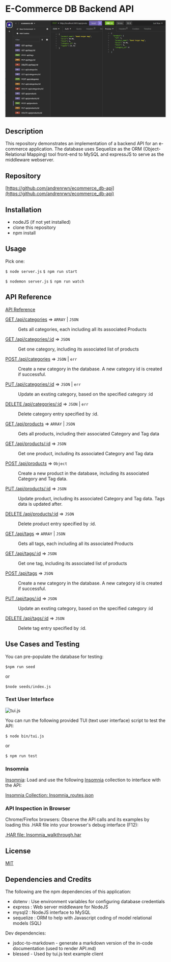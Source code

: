 # E-Commerce DB Backend API

![API output by Insomnia](img/ecommerce_db_api.png "E-Commerce DB API")

## Description

This repository demonstrates an implementation of a backend API for an e-commerce application. The database uses Sequelize as the ORM (Object-Relational Mapping) tool front-end to MySQL and expressJS to serve as the middleware webserver.

## Repository

[https://github.com/andrenrwn/ecommerce_db-api](https://github.com/andrenrwn/ecommerce_db-api)

## Installation

- nodeJS (if not yet installed)
- clone this repository
- npm install

## Usage

Pick one:

```$ node server.js```
```$ npm run start```

```$ nodemon server.js```
```$ npm run watch```

## API Reference

[API Reference](API.md)

<dl>
<dt><a href="API.md#GET /api/categories">GET /api/categories</a> ⇒ <code>ARRAY</code> | <code>JSON</code></dt>
<dd><p>Gets all categories, each including all its associated Products</p>
</dd>
<dt><a href="API.md#GET /api/categories/_id">GET /api/categories/:id</a> ⇒ <code>JSON</code></dt>
<dd><p>Get one category, including its associated list of products</p>
</dd>
<dt><a href="API.md#POST /api/categories">POST /api/categories</a> ⇒ <code>JSON</code> | <code>err</code></dt>
<dd><p>Create a new category in the database. A new category id is created if successful.</p>
</dd>
<dt><a href="API.md#PUT /api/categories/_id">PUT /api/categories/:id</a> ⇒ <code>JSON</code> | <code>err</code></dt>
<dd><p>Update an exsting category, based on the specified category :id</p>
</dd>
<dt><a href="API.md#DELETE /api/categories/_id">DELETE /api/categories/:id</a> ⇒ <code>JSON</code> | <code>err</code></dt>
<dd><p>Delete category entry specified by :id.</p>
</dd>
<dt><a href="API.md#GET /api/products">GET /api/products</a> ⇒ <code>ARRAY</code> | <code>JSON</code></dt>
<dd><p>Gets all products, including their associated Category and Tag data</p>
</dd>
<dt><a href="API.md#GET /api/products/_id">GET /api/products/:id</a> ⇒ <code>JSON</code></dt>
<dd><p>Get one product, including its associated Category and Tag data</p>
</dd>
<dt><a href="API.md#POST /api/products">POST /api/products</a> ⇒ <code>Object</code></dt>
<dd><p>Create a new product in the database, including its associated Category and Tag data.</p>
</dd>
<dt><a href="API.md#PUT /api/products/_id">PUT /api/products/:id</a> ⇒ <code>JSON</code></dt>
<dd><p>Update product, including its associated Category and Tag data. Tags data is updated after.</p>
</dd>
<dt><a href="API.md#DELETE /api/products/_id">DELETE /api/products/:id</a> ⇒ <code>JSON</code></dt>
<dd><p>Delete product entry specified by :id.</p>
</dd>
<dt><a href="API.md#GET /api/tags">GET /api/tags</a> ⇒ <code>ARRAY</code> | <code>JSON</code></dt>
<dd><p>Gets all tags, each including all its associated Products</p>
</dd>
<dt><a href="API.md#GET /api/tags/_id">GET /api/tags/:id</a> ⇒ <code>JSON</code></dt>
<dd><p>Get one tag, including its associated list of products</p>
</dd>
<dt><a href="API.md#POST /api/tags">POST /api/tags</a> ⇒ <code>JSON</code></dt>
<dd><p>Create a new category in the database. A new category id is created if successful.</p>
</dd>
<dt><a href="API.md#PUT /api/tags/_id">PUT /api/tags/:id</a> ⇒ <code>JSON</code></dt>
<dd><p>Update an exsting category, based on the specified category :id</p>
</dd>
<dt><a href="API.md#DELETE /api/tags/_id">DELETE /api/tags/:id</a> ⇒ <code>JSON</code></dt>
<dd><p>Delete tag entry specified by :id.</p>
</dd>
</dl>


## Use Cases and Testing

You can pre-populate the database for testing:

```$npm run seed```

or

```$node seeds/index.js```

### Text User Interface

![tui.js](img/ecommerce_db_tui.png "E-Commerce DB TUI")

You can run the following provided TUI (text user interface) script to test the API:

```$ node bin/tui.js```

or 

```$ npm run test```

### Insomnia

[Insomnia](https://insomnia.rest/): Load and use the following [Insomnia](https://insomnia.rest/) collection to interface with the API:

[Insomnia Collection: Insomnia_routes.json](test/Insomnia_routes.json)

### API Inspection in Browser

Chrome/Firefox browsers: Observe the API calls and its examples by loading this .HAR file into your browser's debug interface (F12):

[.HAR file: Insomnia_walkthrough.har](test/Insomnia_walkthrough.har)

## License

[MIT](LICENSE)

## Dependencies and Credits

The following are the npm dependencies of this application:

- dotenv    : Use environment variables for configuring database credentials
- express   : Web server middleware for NodeJS
- mysql2    : NodeJS interface to MySQL
- sequelize : ORM to help with Javascript coding of model relational models (SQL)

Dev dependencies: 

- jsdoc-to-markdown - generate a markdown version of the in-code documentation (used to render API.md)
- blessed           - Used by tui.js text example client


